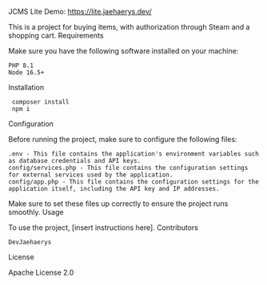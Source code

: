 JCMS Lite
Demo: https://lite.jaehaerys.dev/

This is a project for buying items, with authorization through Steam and a shopping cart.
Requirements

Make sure you have the following software installed on your machine:

    PHP 8.1
    Node 16.5+

Installation

     composer install
     npm i

Configuration

Before running the project, make sure to configure the following files:

    .env - This file contains the application's environment variables such as database credentials and API keys.
    config/services.php - This file contains the configuration settings for external services used by the application.
    config/app.php - This file contains the configuration settings for the application itself, including the API key and IP addresses.
Make sure to set these files up correctly to ensure the project runs smoothly.
Usage

To use the project, [insert instructions here].
Contributors

    DevJaehaerys
    

License

Apache License 2.0

